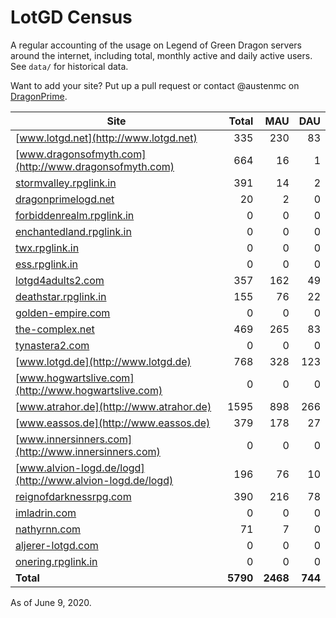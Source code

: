 # LotGD Census
A regular accounting of the usage on Legend of Green Dragon servers around the internet, including total, monthly active and daily active users. See `data/` for historical data.

Want to add your site? Put up a pull request or contact @austenmc on [DragonPrime](http://dragonprime.net).


Site | Total | MAU | DAU
--- | ---:| ---:| ---:
[www.lotgd.net](http://www.lotgd.net)|335|230|83
[www.dragonsofmyth.com](http://www.dragonsofmyth.com)|664|16|1
[stormvalley.rpglink.in](http://stormvalley.rpglink.in)|391|14|2
[dragonprimelogd.net](http://dragonprimelogd.net)|20|2|0
[forbiddenrealm.rpglink.in](http://forbiddenrealm.rpglink.in)|0|0|0
[enchantedland.rpglink.in](http://enchantedland.rpglink.in)|0|0|0
[twx.rpglink.in](http://twx.rpglink.in)|0|0|0
[ess.rpglink.in](http://ess.rpglink.in)|0|0|0
[lotgd4adults2.com](http://lotgd4adults2.com)|357|162|49
[deathstar.rpglink.in](http://deathstar.rpglink.in)|155|76|22
[golden-empire.com](http://golden-empire.com)|0|0|0
[the-complex.net](http://the-complex.net)|469|265|83
[tynastera2.com](http://tynastera2.com)|0|0|0
[www.lotgd.de](http://www.lotgd.de)|768|328|123
[www.hogwartslive.com](http://www.hogwartslive.com)|0|0|0
[www.atrahor.de](http://www.atrahor.de)|1595|898|266
[www.eassos.de](http://www.eassos.de)|379|178|27
[www.innersinners.com](http://www.innersinners.com)|0|0|0
[www.alvion-logd.de/logd](http://www.alvion-logd.de/logd)|196|76|10
[reignofdarknessrpg.com](http://reignofdarknessrpg.com)|390|216|78
[imladrin.com](http://imladrin.com)|0|0|0
[nathyrnn.com](http://nathyrnn.com)|71|7|0
[aljerer-lotgd.com](http://aljerer-lotgd.com)|0|0|0
[onering.rpglink.in](http://onering.rpglink.in)|0|0|0
**Total**|**5790**|**2468**|**744**

As of June 9, 2020.
